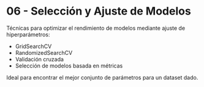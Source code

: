 # 06 - Selección y Ajuste de Modelos

Técnicas para optimizar el rendimiento de modelos mediante ajuste de hiperparámetros:

- GridSearchCV
- RandomizedSearchCV
- Validación cruzada
- Selección de modelos basada en métricas

Ideal para encontrar el mejor conjunto de parámetros para un dataset dado.
